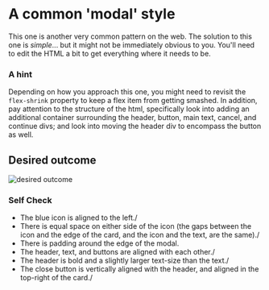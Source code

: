 # A common 'modal' style
This one is another very common pattern on the web. The solution to this one is _simple_... but it might not be immediately obvious to you. You'll need to edit the HTML a bit to get everything where it needs to be.

### A hint
Depending on how you approach this one, you might need to revisit the `flex-shrink` property to keep a flex item from getting smashed. In addition, pay attention to the structure of the html, specifically look into adding an additional container surrounding the header, button, main text, cancel, and continue divs; and look into moving the header div to encompass the button as well.

## Desired outcome

![desired outcome](./desired-outcome.png)

### Self Check

- The blue icon is aligned to the left./
- There is equal space on either side of the icon (the gaps between the icon and the edge of the card, and the icon and the text, are the same)./
- There is padding around the edge of the modal.
- The header, text, and buttons are aligned with each other./
- The header is bold and a slightly larger text-size than the text./
- The close button is vertically aligned with the header, and aligned in the top-right of the card./
